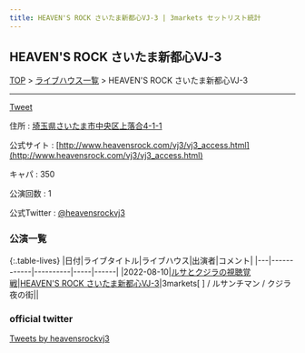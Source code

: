 ```yaml
---
title: HEAVEN'S ROCK さいたま新都心VJ-3 | 3markets セットリスト統計
---
```

## HEAVEN'S ROCK さいたま新都心VJ-3

[TOP](/setlist/) > [ライブハウス一覧](livehouses.html) > HEAVEN'S ROCK さいたま新都心VJ-3

___

<a href="https://twitter.com/share?ref_src=twsrc%5Etfw" data-text="3markets[ ]セットリスト > HEAVEN'S ROCK さいたま新都心VJ-3" class="twitter-share-button" data-via="3markets" data-hashtags="3markets" data-related="3markets" data-show-count="false">Tweet</a>

住所
:    <a href="https://www.google.co.jp/maps/search/%E5%9F%BC%E7%8E%89%E7%9C%8C%E3%81%95%E3%81%84%E3%81%9F%E3%81%BE%E5%B8%82%E4%B8%AD%E5%A4%AE%E5%8C%BA%E4%B8%8A%E8%90%BD%E5%90%884-1-1" rel="noopener noreferrer" target="_blank">埼玉県さいたま市中央区上落合4-1-1</a>

公式サイト
:    [http://www.heavensrock.com/vj3/vj3_access.html](http://www.heavensrock.com/vj3/vj3_access.html)

キャパ
:    350

公演回数
: 1


公式Twitter
: <a href="https://twitter.com/heavensrockvj3">@heavensrockvj3</a>


### 公演一覧

{:.table-lives}
|日付|ライブタイトル|ライブハウス|出演者|コメント|
|---|------------|----------|-----|------|
|<span class="nowrap">2022-08-10</span>|[ルサとクジラの視聴覚戦](live030.html)|[HEAVEN'S ROCK さいたま新都心VJ-3](livehouse026.html)|3markets[ ] / ルサンチマン / クジラ夜の街||




### official twitter

<a class="twitter-timeline" href="https://twitter.com/heavensrockvj3?ref_src=twsrc%5Etfw">Tweets by heavensrockvj3</a> <script async src="https://platform.twitter.com/widgets.js" charset="utf-8"></script>


<script async src="https://platform.twitter.com/widgets.js" charset="utf-8"></script>
